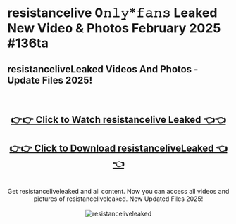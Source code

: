 # resistancelive 0𝚗𝚕𝚢*𝚏𝚊𝚗𝚜 Leaked New Video & Photos February 2025 #136ta

<h2>resistanceliveLeaked Videos And Photos - Update Files 2025!</h2>
<br>
<div align="center">
<h2><a href="https://mediaupload.pro?title=resistancelive&ref=11F" rel="nofollow">👉👉 Click to Watch resistancelive Leaked 👈👈</a></h2>
<h2><a href="https://mediaupload.pro?title=resistancelive&ref=11F" rel="nofollow">👉👉 Click to Download resistanceliveLeaked 👈👈</a></h2>
<br>
Get resistanceliveleaked and all content. Now you can access all videos and pictures of resistanceliveleaked. New Updated Files 2025!
<br>
<br>
<a href="https://mediaupload.pro?title=resistancelive&ref=11F" rel="nofollow" data-target="animated-image.originalLink"><img src="https://i.ibb.co/Gkj2r4b/banner.png" alt="resistanceliveleaked" style="max-width: 100%; display: inline-block;" data-target="animated-image.originalImage"></a>
</div>
<br>

